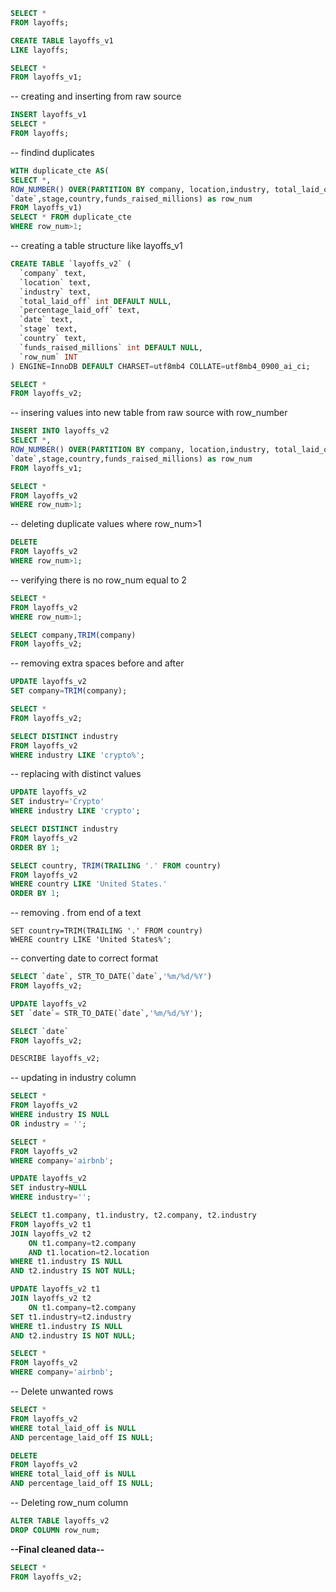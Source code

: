 ```sql
SELECT *
FROM layoffs;
```

```sql
CREATE TABLE layoffs_v1
LIKE layoffs;
```

```sql
SELECT *
FROM layoffs_v1;
```

-- creating and inserting from raw source
```sql
INSERT layoffs_v1
SELECT *
FROM layoffs;
```

-- findind duplicates
```sql
WITH duplicate_cte AS(
SELECT *,
ROW_NUMBER() OVER(PARTITION BY company, location,industry, total_laid_off,percentage_laid_off,
`date`,stage,country,funds_raised_millions) as row_num
FROM layoffs_v1)
SELECT * FROM duplicate_cte
WHERE row_num>1;
```

-- creating a table structure like layoffs_v1
```sql
CREATE TABLE `layoffs_v2` (
  `company` text,
  `location` text,
  `industry` text,
  `total_laid_off` int DEFAULT NULL,
  `percentage_laid_off` text,
  `date` text,
  `stage` text,
  `country` text,
  `funds_raised_millions` int DEFAULT NULL,
  `row_num` INT
) ENGINE=InnoDB DEFAULT CHARSET=utf8mb4 COLLATE=utf8mb4_0900_ai_ci;
```

```sql
SELECT *
FROM layoffs_v2;
```

-- insering values into new table from raw source with row_number
```sql
INSERT INTO layoffs_v2
SELECT *,
ROW_NUMBER() OVER(PARTITION BY company, location,industry, total_laid_off,percentage_laid_off,
`date`,stage,country,funds_raised_millions) as row_num
FROM layoffs_v1;
```

```sql
SELECT *
FROM layoffs_v2
WHERE row_num>1;
```

-- deleting duplicate values where row_num>1
```sql
DELETE
FROM layoffs_v2
WHERE row_num>1;
```

-- verifying there is no row_num equal to 2
```sql
SELECT *
FROM layoffs_v2
WHERE row_num>1;
```

```sql
SELECT company,TRIM(company)
FROM layoffs_v2;
```

-- removing extra spaces before and after
```sql
UPDATE layoffs_v2
SET company=TRIM(company);
```

```sql
SELECT *
FROM layoffs_v2;
```

```sql
SELECT DISTINCT industry 
FROM layoffs_v2
WHERE industry LIKE 'crypto%';
```

-- replacing with distinct values
```sql
UPDATE layoffs_v2
SET industry='Crypto'
WHERE industry LIKE 'crypto';
```

```sql
SELECT DISTINCT industry
FROM layoffs_v2
ORDER BY 1;
```

```sql
SELECT country, TRIM(TRAILING '.' FROM country)
FROM layoffs_v2
WHERE country LIKE 'United States.'
ORDER BY 1;
```

-- removing . from end of a text

```sqlUPDATE layoffs_v2
SET country=TRIM(TRAILING '.' FROM country)
WHERE country LIKE 'United States%';
```

-- converting date to correct format
```sql
SELECT `date`, STR_TO_DATE(`date`,'%m/%d/%Y')
FROM layoffs_v2;
```

```sql
UPDATE layoffs_v2
SET `date`= STR_TO_DATE(`date`,'%m/%d/%Y');
```

```sql
SELECT `date`
FROM layoffs_v2;
```

```sql
DESCRIBE layoffs_v2;
```

-- updating in industry column
```sql
SELECT *
FROM layoffs_v2
WHERE industry IS NULL
OR industry = '';
```

```sql
SELECT *
FROM layoffs_v2
WHERE company='airbnb';
```

```sql
UPDATE layoffs_v2
SET industry=NULL
WHERE industry='';
```

```sql
SELECT t1.company, t1.industry, t2.company, t2.industry
FROM layoffs_v2 t1
JOIN layoffs_v2 t2
	ON t1.company=t2.company
    AND t1.location=t2.location
WHERE t1.industry IS NULL
AND t2.industry IS NOT NULL;
```

```sql
UPDATE layoffs_v2 t1
JOIN layoffs_v2 t2
	ON t1.company=t2.company
SET t1.industry=t2.industry
WHERE t1.industry IS NULL
AND t2.industry IS NOT NULL;
```

```sql
SELECT *
FROM layoffs_v2
WHERE company='airbnb';
```

-- Delete unwanted rows
```sql
SELECT *
FROM layoffs_v2
WHERE total_laid_off is NULL
AND percentage_laid_off IS NULL;
```

```sql
DELETE 
FROM layoffs_v2
WHERE total_laid_off is NULL
AND percentage_laid_off IS NULL;
```

-- Deleting row_num column
```sql
ALTER TABLE layoffs_v2
DROP COLUMN row_num;
```

**--Final cleaned data--**
```sql
SELECT *
FROM layoffs_v2;
```
